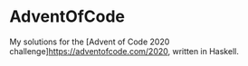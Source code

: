 # AdventOfCode
My solutions for the [Advent of Code 2020 challenge]https://adventofcode.com/2020, written in Haskell.

